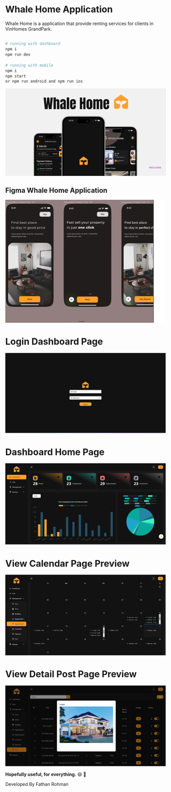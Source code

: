 # Whale Home Application
Whale Home is a application that provide renting services for clients in VinHomes GrandPark.
##
``` bash
# running with dashboard
npm i
npm run dev

# running with mobile
npm i
npm start
or npm run android and npm run ios
```

![alt text](https://github.com/VinHomeRentApp/.github/blob/main/profile/SWD/onboard.png)

## Figma Whale Home Application
[![Figma Whale Home Application](https://github.com/VinHomeRentApp/.github/blob/main/profile/SWD/figma-whalehome.png)](https://www.figma.com/file/pfYLsimhrbASd5MPBUJ0IJ/SWD_Project_Figma?type=design&node-id=0%3A1&mode=design&t=ptJR6VrUpp6pQJB0-1)

##
# Login Dashboard Page
![alt text](https://github.com/VinHomeRentApp/.github/blob/main/profile/SWD/login_dashboard.png)

# Dashboard Home Page
![alt text](https://github.com/VinHomeRentApp/.github/blob/main/profile/SWD/dashboard_home.png)

# View Calendar Page Preview
![alt text](https://github.com/VinHomeRentApp/.github/blob/main/profile/SWD/appointment_calendar.png)

# View Detail Post Page Preview
![alt text](https://github.com/VinHomeRentApp/.github/blob/main/profile/SWD/view_detail_post.png)


**Hopefully useful, for everything.** :smile: :punch:

Developed By Fathan Rohman

